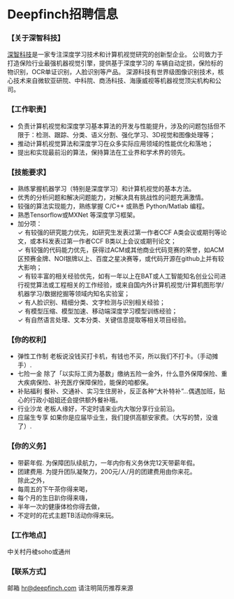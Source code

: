 # Deepfinch招聘信息

### 【关于深智科技】

[深智科技](www.deepfinch.com)是一家专注深度学习技术和计算机视觉研究的创新型企业。
公司致力于打造保险行业最强机器视觉引擎，提供基于深度学习的
车辆自动定损，保险标的物识别，OCR单证识别，人脸识别等产品。
深源科技有世界级图像识别技术，核心技术来自微软亚研院、中科院、商汤科技、海康威视等机器视觉顶尖机构和公司。

### 【工作职责】

- 负责计算机视觉和深度学习基本算法的开发与性能提升，涉及的问题包括但不限于：检测、跟踪、分类、语义分割、强化学习、3D视觉和图像处理等；  
- 推动计算机视觉算法和深度学习在众多实际应用领域的性能优化和落地；  
- 提出和实现最前沿的算法，保持算法在工业界和学术界的领先。


### 【技能要求】

- 熟练掌握机器学习（特别是深度学习）和计算机视觉的基本方法。  
- 优秀的分析问题和解决问题能力，对解决具有挑战性的问题充满激情。  
- 较强的算法实现能力，熟练掌握 C/C++ 或熟悉 Python/Matlab 编程。  
- 熟悉Tensorflow或MXNet 等深度学习框架。  
- 加分项：  
✓ 有较强的研究能力优先，如研究生发表过第一作者CCF A类会议或期刊等论文，或本科发表过第一作者CCF B类以上会议或期刊论文；  
✓ 有较强的代码能力优先，获得过ACM或其他商业代码竞赛的荣誉，如ACM区预赛金牌、NOI银牌以上、百度之星决赛等，或代码开源在github上并有较大影响；  
✓ 有较丰富的相关经验优先，如有一年以上在BAT或人工智能知名创业公司进行视觉算法或工程相关的工作经验，或来自国内外计算机视觉/计算机图形学/机器学习/数据挖掘等领域内知名实验室；  
✓ 有人脸识别、精细分类、文字检测与识别相关经验；  
✓ 有模型压缩、模型加速、移动端深度学习模型训练经验；  
✓  有自然语言处理、文本分类、关键信息提取等相关项目经验。  

### 【你的权利】

- 弹性工作制
老板说没钱买打卡机，有钱也不买，所以我们不打卡。（手动摊手）. 
- 七险一金
除了「以实际工资为基数」缴纳五险一金外，什么意外保障保险、重大疾病保险、补充医疗保障保险，能保的咱都保。  
- 补贴福利
餐补、交通补、实习生住房补，反正各种“大补特补”…偶遇加班，贴心的行政小姐姐还会提供额外餐补哦。  
- 行业沙龙
老板人缘好，不定时请来业内大咖分享行业前沿。  
- 应届生专享
如果你是应届毕业生，我们提供高额安家费。（大写的赞，没谁了）. 

### 【你的义务】

- 带薪年假. 
为保障团队续航力，一年内你有义务休完12天带薪年假。  
- 团建费用. 
为提升团队凝聚力，200元/人/月的团建费用由你来花。  
除此之外，  
- 每周五的下午茶你得来喝，  
- 每个月的生日趴你得来嗨，  
- 半年一次的健康体检你得去做，  
- 不定时的花式主题TB活动你得来玩。  

### 【工作地点】

中关村丹棱soho或通州

### 【联系方式】

邮箱 hr@deepfinch.com
请注明简历推荐来源
